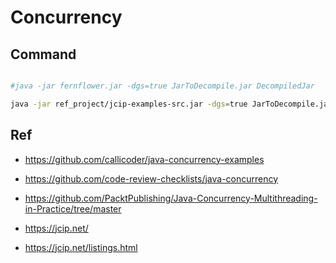 # Concurrency

## Command

```bash

#java -jar fernflower.jar -dgs=true JarToDecompile.jar DecompiledJar

java -jar ref_project/jcip-examples-src.jar -dgs=true JarToDecompile.jar DecompiledJar
```

## Ref

- https://github.com/callicoder/java-concurrency-examples
- https://github.com/code-review-checklists/java-concurrency

- https://github.com/PacktPublishing/Java-Concurrency-Multithreading-in-Practice/tree/master
- https://jcip.net/
- https://jcip.net/listings.html